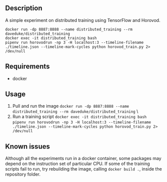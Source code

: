 ## Description
A simple experiment on distributed training using TensorFlow and Horovod.

`docker run -dp 8887:8888 --name distributed_training --rm daveduke/distributed_training` \
`docker exec -it distributed_training bash` \
`pipenv run horovodrun -np 3 -H localhost:3 --timeline-filename ./timeline.json --timeline-mark-cycles python horovod_train.py 2> /dev/null`

## Requirements
* docker

## Usage
1) Pull and run the image
`docker run -dp 8887:8888 --name distributed_training --rm daveduke/distributed_training` \
2) Run a training script
`docker exec -it distributed_training bash` \
`pipenv run horovodrun -np 3 -H localhost:3 --timeline-filename ./timeline.json --timeline-mark-cycles python horovod_train.py 2> /dev/null`

## Known issues
Although all the experiments run in a docker container, some packages may depend on the instruction set of particular CPU. If some of the training scripts fail to run, try rebuilding the image, calling `docker build .`, inside the repository folder.
